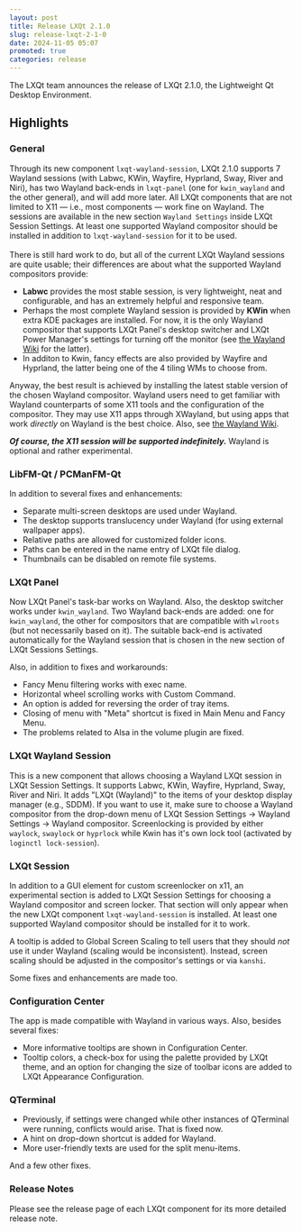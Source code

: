 ```yaml
---
layout: post
title: Release LXQt 2.1.0
slug: release-lxqt-2-1-0
date: 2024-11-05 05:07
promoted: true
categories: release
---
```


The LXQt team announces the release of LXQt 2.1.0, the Lightweight Qt Desktop Environment.

## Highlights

### General

Through its new component `lxqt-wayland-session`, LXQt 2.1.0 supports 7 Wayland sessions (with Labwc, KWin, Wayfire, Hyprland, Sway, River and Niri), has two Wayland back-ends in `lxqt-panel` (one for `kwin_wayland` and the other general), and will add more later. All LXQt components that are not limited to X11 — i.e., most components — work fine on Wayland. The sessions are available in the new section `Wayland Settings` inside LXQt Session Settings. At least one supported Wayland compositor should be installed in addition to `lxqt-wayland-session` for it to be used. <br/><br/>
There is still hard work to do, but all of the current LXQt Wayland sessions are quite usable; their differences are about what the supported Wayland compositors provide:
   * **Labwc** provides the most stable session, is very lightweight, neat and configurable, and has an extremely helpful and responsive team.
   * Perhaps the most complete Wayland session is provided by **KWin** when extra KDE packages are installed. For now, it is the only Wayland compositor that supports LXQt Panel's desktop switcher and LXQt Power Manager's settings for turning off the monitor (see [the Wayland Wiki](https://github.com/lxqt/lxqt/wiki/ConfigWaylandSettings#turning-off-monitor-when-idle-with-kwin) for the latter).
   * In additon to Kwin, fancy effects are also provided by Wayfire and Hyprland, the latter being one of the 4 tiling WMs to choose from.
  
  
Anyway, the best result is achieved by installing the latest stable version of the chosen Wayland compositor.
Wayland users need to get familiar with Wayland counterparts of some X11 tools and the configuration of the compositor. They may use X11 apps through XWayland, but using apps that work *directly* on Wayland is the best choice. Also, see [the Wayland Wiki](https://github.com/lxqt/lxqt/wiki/ConfigWaylandSettings).


**_Of course, the X11 session will be supported indefinitely._** Wayland is optional and rather experimental.

### LibFM-Qt / PCManFM-Qt

In addition to several fixes and enhancements:

 * Separate multi-screen desktops are used under Wayland.
 * The desktop supports translucency under Wayland (for using external wallpaper apps).
 * Relative paths are allowed for customized folder icons.
 * Paths can be entered in the name entry of LXQt file dialog.
 * Thumbnails can be disabled on remote file systems.

### LXQt Panel

Now LXQt Panel's task-bar works on Wayland. Also, the desktop switcher works under `kwin_wayland`. Two Wayland back-ends are added: one for `kwin_wayland`, the other for compositors that are compatible with `wlroots` (but not necessarily based on it). The suitable back-end is activated automatically for the Wayland session that is chosen in the new section of LXQt Sessions Settings.

Also, in addition to fixes and workarounds:
 * Fancy Menu filtering works with exec name.
 * Horizontal wheel scrolling works with Custom Command.
 * An option is added for reversing the order of tray items.
 * Closing of menu with "Meta" shortcut is fixed in Main Menu and Fancy Menu.
 * The problems related to Alsa in the volume plugin are fixed.

### LXQt Wayland Session

This is a new component that allows choosing a Wayland LXQt session in LXQt Session Settings. It supports Labwc, KWin, Wayfire, Hyprland, Sway, River and Niri. It adds "LXQt (Wayland)" to the items of your desktop display manager (e.g., SDDM). If you want to use it, make sure to choose a Wayland compositor from the drop-down menu of LXQt Session Settings → Wayland Settings → Wayland compositor. Screenlocking is provided by either `waylock`, `swaylock` or `hyprlock` while Kwin has it's own lock tool (activated by `loginctl lock-session`).

### LXQt Session

In addition to a GUI element for custom screenlocker on x11, an experimental section is added to LXQt Session Settings for choosing a Wayland compositor and screen locker. That section will only appear when the new LXQt component `lxqt-wayland-session` is installed. At least one supported Wayland compositor should be installed for it to work.

A tooltip is added to Global Screen Scaling to tell users that they should *not* use it under Wayland (scaling would be inconsistent). Instead, screen scaling should be adjusted in the compositor's settings or via `kanshi`.

Some fixes and enhancements are made too.

### Configuration Center

The app is made compatible with Wayland in various ways. Also, besides several fixes:
 * More informative tooltips are shown in Configuration Center.
 * Tooltip colors, a check-box for using the palette provided by LXQt theme, and an option for changing the size of toolbar icons are added to LXQt Appearance Configuration.

### QTerminal

 * Previously, if settings were changed while other instances of QTerminal were running, conflicts would arise. That is fixed now.
 * A hint on drop-down shortcut is added for Wayland.
 * More user-friendly texts are used for the split menu-items.

And a few other fixes.

### Release Notes

Please see the release page of each LXQt component for its more detailed release note.
